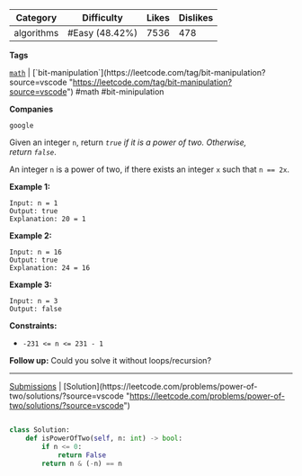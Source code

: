 
| Category   | Difficulty     | Likes | Dislikes |
| ---------- | -------------- | ----- | -------- |
| algorithms | #Easy (48.42%) | 7536  | 478      |

**Tags**

[`math`](https://leetcode.com/tag/math?source=vscode "https://leetcode.com/tag/math?source=vscode") | [`bit-manipulation`](https://leetcode.com/tag/bit-manipulation?source=vscode "https://leetcode.com/tag/bit-manipulation?source=vscode") #math #bit-minipulation 

**Companies**

`google`

Given an integer `n`, return _`true` if it is a power of two. Otherwise, return `false`_.

An integer `n` is a power of two, if there exists an integer `x` such that `n == 2x`.

**Example 1:**

```
Input: n = 1
Output: true
Explanation: 20 = 1
```

**Example 2:**

```
Input: n = 16
Output: true
Explanation: 24 = 16
```

**Example 3:**

```
Input: n = 3
Output: false
```

**Constraints:**

- `-231 <= n <= 231 - 1`

**Follow up:** Could you solve it without loops/recursion?

---

[Submissions](https://leetcode.com/problems/power-of-two/submissions/?source=vscode "https://leetcode.com/problems/power-of-two/submissions/?source=vscode") | [Solution](https://leetcode.com/problems/power-of-two/solutions/?source=vscode "https://leetcode.com/problems/power-of-two/solutions/?source=vscode")


```python

class Solution:
    def isPowerOfTwo(self, n: int) -> bool:
        if n <= 0:
            return False
        return n & (-n) == n

```
